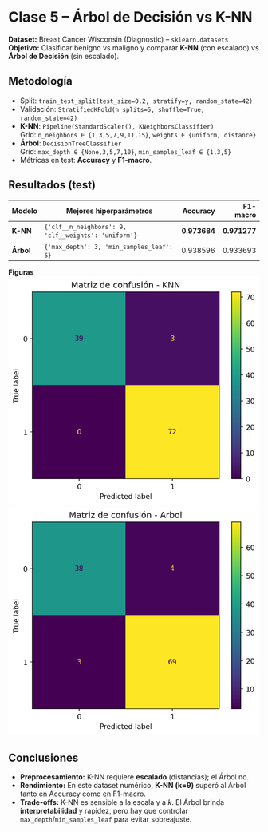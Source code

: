 # Clase 5 – Árbol de Decisión vs K-NN

**Dataset:** Breast Cancer Wisconsin (Diagnostic) – `sklearn.datasets`  
**Objetivo:** Clasificar benigno vs maligno y comparar **K-NN** (con escalado) vs **Árbol de Decisión** (sin escalado).

## Metodología
- Split: `train_test_split(test_size=0.2, stratify=y, random_state=42)`
- Validación: `StratifiedKFold(n_splits=5, shuffle=True, random_state=42)`
- **K-NN**: `Pipeline(StandardScaler(), KNeighborsClassifier)`  
  Grid: `n_neighbors ∈ {1,3,5,7,9,11,15}`, `weights ∈ {uniform, distance}`
- **Árbol**: `DecisionTreeClassifier`  
  Grid: `max_depth ∈ {None,3,5,7,10}`, `min_samples_leaf ∈ {1,3,5}`
- Métricas en test: **Accuracy** y **F1-macro**.

## Resultados (test)
| Modelo | Mejores hiperparámetros | Accuracy | F1-macro |
|---|---|---:|---:|
| **K-NN** | `{'clf__n_neighbors': 9, 'clf__weights': 'uniform'}` | **0.973684** | **0.971277** |
| **Árbol** | `{'max_depth': 3, 'min_samples_leaf': 5}` | 0.938596 | 0.933693 |

**Figuras**  
![Matriz de confusión KNN](reports/figures/cm_knn.png)  
![Matriz de confusión Árbol](reports/figures/cm_arbol.png)

## Conclusiones
- **Preprocesamiento:** K-NN requiere **escalado** (distancias); el Árbol no.  
- **Rendimiento:** En este dataset numérico, **K-NN (k=9)** superó al Árbol tanto en Accuracy como en F1-macro.  
- **Trade-offs:** K-NN es sensible a la escala y a *k*. El Árbol brinda **interpretabilidad** y rapidez, pero hay que controlar `max_depth`/`min_samples_leaf` para evitar sobreajuste.


